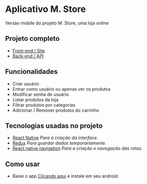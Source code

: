 
# Aplicativo M. Store

Versão mobile do projeto M. Store, uma loja online 

## Projeto completo

* [Front-end / Site](https://github.com/lucas-marquisio/m-store)
* [Back-end / API](https://github.com/lucas-marquisio/api-mstore)

## Funcionalidades
* Criar usuário
* Entrar como usuário ou apenas ver os produtos
* Modificar senha de usuário
* Listar produtos da loja
* Filtrar produtos por categorias
* Adicionar / Remover produtos do carrinho

## Tecnologias usadas no projeto

* [React Native](https://reactnative.dev/) _Para a criação da interface._
* [Redux](https://redux.js.org/) _Para guardar dados temporariamente._
* [React native navigation](https://reactnavigation.org/) _Para a criação e navegação das rotas._

## Como usar

* Baixe o app [Clicando aqui](http://lucasmarquisio.xyz:3003/mstore.apk) e instale em seu android.
